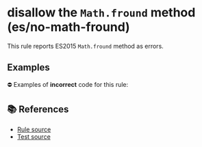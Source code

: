 # disallow the `Math.fround` method (es/no-math-fround)

This rule reports ES2015 `Math.fround` method as errors.

## Examples

⛔ Examples of **incorrect** code for this rule:

<eslint-playground type="bad" code="/*eslint es/no-math-fround: error */
const n = Math.fround(value)
" />

## 📚 References

- [Rule source](https://github.com/mysticatea/eslint-plugin-es/blob/v1.3.0/lib/rules/no-math-fround.js)
- [Test source](https://github.com/mysticatea/eslint-plugin-es/blob/v1.3.0/tests/lib/rules/no-math-fround.js)
